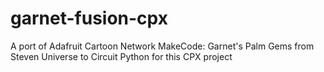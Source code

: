 # garnet-fusion-cpx
A port of Adafruit Cartoon Network MakeCode: Garnet's Palm Gems from Steven Universe to Circuit Python for this CPX project
